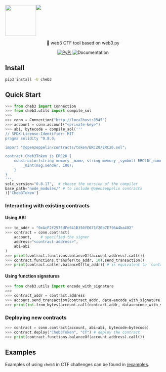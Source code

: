 <p align="center" style="display: flex;">
    <img width="100" src="https://raw.githubusercontent.com/YanhuiJessica/cheb3/main/docs/_static/img/logo.png">
    <img src="https://raw.githubusercontent.com/YanhuiJessica/cheb3/main/docs/_static/img/cheb3.png">
</p>

<p align="center">🐣 web3 CTF tool based on web3.py</p>

<p align="center">
    <a href="https://cheb3.readthedocs.io/en/latest/index.html">
        <a href="https://pypi.python.org/pypi/cheb3"><img alt="PyPI" src="https://img.shields.io/pypi/v/cheb3.svg"></a>
        <img alt="Documentation" src="https://img.shields.io/readthedocs/cheb3.svg">
    </a>
</p>

## Install

```bash
pip3 install -U cheb3
```

## Quick Start

```py
>>> from cheb3 import Connection
>>> from cheb3.utils import compile_sol
>>> 
>>> conn = Connection("http://localhost:8545")
>>> account = conn.account("<private-key>")
>>> abi, bytecode = compile_sol('''
// SPDX-License-Identifier: MIT
pragma solidity ^0.8.0;

import "@openzeppelin/contracts/token/ERC20/ERC20.sol";

contract Cheb3Token is ERC20 {
    constructor(string memory _name, string memory _symbol) ERC20(_name, _symbol) {
        _mint(msg.sender, 100);
    }
}
''',
solc_version="0.8.17",  # choose the version of the compiler
base_path="node_modules/" # to include @openzeppelin contracts
)['Cheb3Token']
```

### Interacting with existing contracts

#### Using ABI

```py
>>> to_addr = "0xAcF2f2575dFe641B350fE671f2Eb7E796A4ba402"
>>> contract = conn.contract(
    account,    # specified the signer
    address="<contract-address>",
    abi=abi
)
>>> print(contract.functions.balanceOf(account.address).call())
>>> contract.functions.transfer(to_addr, 10).send_transaction()
>>> print(contract.caller.balanceOf(to_addr)) # is equivalent to `contract.functions.balanceOf(to_addr).call()`
```

#### Using function signatures

```py
>>> from cheb3.utils import encode_with_signature
>>> 
>>> contract_addr = contract.address
>>> account.send_transaction(contract_addr, data=encode_with_signature("transfer(address,uint256)", to_addr, 10))
>>> print(int.from_bytes(account.call(contract_addr, data=encode_with_signature("balanceOf(address)", to_addr)), 'big'))
```

### Deploying new contracts

```py
>>> contract = conn.contract(account, abi=abi, bytecode=bytecode)
>>> contract.deploy("Cheb3Token", "CT") # deploy the contract
>>> print(contract.functions.balanceOf(account.address).call())
```

## Examples

Examples of using `cheb3` in CTF challenges can be found in [/examples](./examples).
